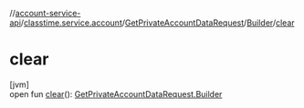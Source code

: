 //[account-service-api](../../../../index.md)/[classtime.service.account](../../index.md)/[GetPrivateAccountDataRequest](../index.md)/[Builder](index.md)/[clear](clear.md)

# clear

[jvm]\
open fun [clear](clear.md)(): [GetPrivateAccountDataRequest.Builder](index.md)
